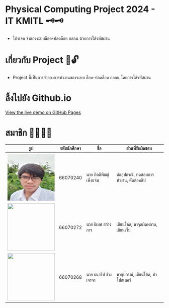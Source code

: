 # Physical Computing Project 2024 - IT KMITL 🗝️🗝️
- โปรเจค จำลองระบบล็อค-ปลดล็อค กลอน ด้วยการใส่รหัสผ่าน
# เกี่ยวกับ Project 🔐🔓
- Project นี้เป็นการจำลองการทำงานของระบบ ล็อค-ปลดล็อค กลอน โดยการใส่รหัสผ่าน
# ลิ้งไปยัง Github.io 
[View the live demo on GitHub Pages](https://ibetfinnz.github.io/Project-PC-/Wed/)
# สมาชิก 🥺😳😳🤯
| รูป | รหัสนักศึกษา     | ชื่อ                  | ส่วนที่รับผิดชอบ               |
| --- | -------- | --------------------- | ------------------------------ |
|   <img height="150" src="image/w_forset.jpg" width="150"/>  | 66070240 | นาย กิตติพิชญ์ เพ็งแจ่ม  |  ต่ออุปกรณ์, ทดสอบการทำงาน, ตัดต่อคลิป  |
|   <img height="150" src="assets/2.jpg" width="150"/>  | 66070272 | นาย ธิเบศ สว่างการ| เขียนโค้ด, หาจุดผิดพลาด, เขียนเว็บ              |
|   <img height="150" src="assets/3.jpg" width="150"/>  | 66070268 | นาย ธนาธิป ช่างเจรจา  | หาอุปกรณ์, เขียนโค้ด, ทำโปสเตอร์     |

